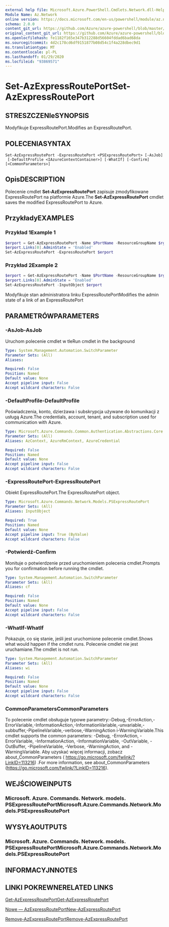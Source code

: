 ```yaml
---
external help file: Microsoft.Azure.PowerShell.Cmdlets.Network.dll-Help.xml
Module Name: Az.Network
online version: https://docs.microsoft.com/en-us/powershell/module/az.network/set-azexpressrouteport
schema: 2.0.0
content_git_url: https://github.com/Azure/azure-powershell/blob/master/src/Network/Network/help/Set-AzExpressRoutePort.md
original_content_git_url: https://github.com/Azure/azure-powershell/blob/master/src/Network/Network/help/Set-AzExpressRoutePort.md
ms.openlocfilehash: fe1182f165e347b312288d56604fddad6bad68da
ms.sourcegitcommit: 4d2c178cd6df9151877b08d54c1f4a228dbec9d1
ms.translationtype: MT
ms.contentlocale: pl-PL
ms.lasthandoff: 01/29/2020
ms.locfileid: "93869571"
---
```

# <span data-ttu-id="cffbb-101">Set-AzExpressRoutePort</span><span class="sxs-lookup"><span data-stu-id="cffbb-101">Set-AzExpressRoutePort</span></span>

## <span data-ttu-id="cffbb-102">STRESZCZENIe</span><span class="sxs-lookup"><span data-stu-id="cffbb-102">SYNOPSIS</span></span>
<span data-ttu-id="cffbb-103">Modyfikuje ExpressRoutePort.</span><span class="sxs-lookup"><span data-stu-id="cffbb-103">Modifies an ExpressRoutePort.</span></span>

## <span data-ttu-id="cffbb-104">POLECENIA</span><span class="sxs-lookup"><span data-stu-id="cffbb-104">SYNTAX</span></span>

```
Set-AzExpressRoutePort -ExpressRoutePort <PSExpressRoutePort> [-AsJob]
 [-DefaultProfile <IAzureContextContainer>] [-WhatIf] [-Confirm] [<CommonParameters>]
```

## <span data-ttu-id="cffbb-105">Opis</span><span class="sxs-lookup"><span data-stu-id="cffbb-105">DESCRIPTION</span></span>
<span data-ttu-id="cffbb-106">Polecenie cmdlet **Set-AzExpressRoutePort** zapisuje zmodyfikowane ExpressRoutePort na platformie Azure.</span><span class="sxs-lookup"><span data-stu-id="cffbb-106">The **Set-AzExpressRoutePort** cmdlet saves the modified ExpressRoutePort to Azure.</span></span>

## <span data-ttu-id="cffbb-107">Przykłady</span><span class="sxs-lookup"><span data-stu-id="cffbb-107">EXAMPLES</span></span>

### <span data-ttu-id="cffbb-108">Przykład 1</span><span class="sxs-lookup"><span data-stu-id="cffbb-108">Example 1</span></span>
```powershell
$erport = Get-AzExpressRoutePort -Name $PortName -ResourceGroupName $rg
$erport.Links[0].AdminState = 'Enabled'
Set-AzExpressRoutePort -ExpressRoutePort $erport
```

### <span data-ttu-id="cffbb-109">Przykład 2</span><span class="sxs-lookup"><span data-stu-id="cffbb-109">Example 2</span></span>
```powershell
$erport = Get-AzExpressRoutePort -Name $PortName -ResourceGroupName $rg
$erport.Links[0].AdminState = 'Enabled'
Set-AzExpressRoutePort -InputObject $erport
```

<span data-ttu-id="cffbb-110">Modyfikuje stan administratora linku ExpressRoutePort</span><span class="sxs-lookup"><span data-stu-id="cffbb-110">Modifies the admin state of a link of an ExpressRoutePort</span></span>

## <span data-ttu-id="cffbb-111">PARAMETRÓW</span><span class="sxs-lookup"><span data-stu-id="cffbb-111">PARAMETERS</span></span>

### <span data-ttu-id="cffbb-112">-AsJob</span><span class="sxs-lookup"><span data-stu-id="cffbb-112">-AsJob</span></span>
<span data-ttu-id="cffbb-113">Uruchom polecenie cmdlet w tle</span><span class="sxs-lookup"><span data-stu-id="cffbb-113">Run cmdlet in the background</span></span>

```yaml
Type: System.Management.Automation.SwitchParameter
Parameter Sets: (All)
Aliases:

Required: False
Position: Named
Default value: None
Accept pipeline input: False
Accept wildcard characters: False
```

### <span data-ttu-id="cffbb-114">-DefaultProfile</span><span class="sxs-lookup"><span data-stu-id="cffbb-114">-DefaultProfile</span></span>
<span data-ttu-id="cffbb-115">Poświadczenia, konto, dzierżawa i subskrypcja używane do komunikacji z usługą Azure.</span><span class="sxs-lookup"><span data-stu-id="cffbb-115">The credentials, account, tenant, and subscription used for communication with Azure.</span></span>

```yaml
Type: Microsoft.Azure.Commands.Common.Authentication.Abstractions.Core.IAzureContextContainer
Parameter Sets: (All)
Aliases: AzContext, AzureRmContext, AzureCredential

Required: False
Position: Named
Default value: None
Accept pipeline input: False
Accept wildcard characters: False
```

### <span data-ttu-id="cffbb-116">-ExpressRoutePort</span><span class="sxs-lookup"><span data-stu-id="cffbb-116">-ExpressRoutePort</span></span>
<span data-ttu-id="cffbb-117">Obiekt ExpressRoutePort.</span><span class="sxs-lookup"><span data-stu-id="cffbb-117">The ExpressRoutePort object.</span></span>

```yaml
Type: Microsoft.Azure.Commands.Network.Models.PSExpressRoutePort
Parameter Sets: (All)
Aliases: InputObject

Required: True
Position: Named
Default value: None
Accept pipeline input: True (ByValue)
Accept wildcard characters: False
```

### <span data-ttu-id="cffbb-118">-Potwierdź</span><span class="sxs-lookup"><span data-stu-id="cffbb-118">-Confirm</span></span>
<span data-ttu-id="cffbb-119">Monituje o potwierdzenie przed uruchomieniem polecenia cmdlet.</span><span class="sxs-lookup"><span data-stu-id="cffbb-119">Prompts you for confirmation before running the cmdlet.</span></span>

```yaml
Type: System.Management.Automation.SwitchParameter
Parameter Sets: (All)
Aliases: cf

Required: False
Position: Named
Default value: None
Accept pipeline input: False
Accept wildcard characters: False
```

### <span data-ttu-id="cffbb-120">-WhatIf</span><span class="sxs-lookup"><span data-stu-id="cffbb-120">-WhatIf</span></span>
<span data-ttu-id="cffbb-121">Pokazuje, co się stanie, jeśli jest uruchomione polecenie cmdlet.</span><span class="sxs-lookup"><span data-stu-id="cffbb-121">Shows what would happen if the cmdlet runs.</span></span>
<span data-ttu-id="cffbb-122">Polecenie cmdlet nie jest uruchamiane.</span><span class="sxs-lookup"><span data-stu-id="cffbb-122">The cmdlet is not run.</span></span>

```yaml
Type: System.Management.Automation.SwitchParameter
Parameter Sets: (All)
Aliases: wi

Required: False
Position: Named
Default value: None
Accept pipeline input: False
Accept wildcard characters: False
```

### <span data-ttu-id="cffbb-123">CommonParameters</span><span class="sxs-lookup"><span data-stu-id="cffbb-123">CommonParameters</span></span>
<span data-ttu-id="cffbb-124">To polecenie cmdlet obsługuje typowe parametry:-Debug,-ErrorAction,-ErrorVariable,-InformationAction,-InformationVariable,-unvariable,-subbuffer,-PipelineVariable,-verbose,-WarningAction i-WarningVariable.</span><span class="sxs-lookup"><span data-stu-id="cffbb-124">This cmdlet supports the common parameters: -Debug, -ErrorAction, -ErrorVariable, -InformationAction, -InformationVariable, -OutVariable, -OutBuffer, -PipelineVariable, -Verbose, -WarningAction, and -WarningVariable.</span></span> <span data-ttu-id="cffbb-125">Aby uzyskać więcej informacji, zobacz about_CommonParameters ( https://go.microsoft.com/fwlink/?LinkID=113216) .</span><span class="sxs-lookup"><span data-stu-id="cffbb-125">For more information, see about_CommonParameters (https://go.microsoft.com/fwlink/?LinkID=113216).</span></span>

## <span data-ttu-id="cffbb-126">WEJŚCIOWE</span><span class="sxs-lookup"><span data-stu-id="cffbb-126">INPUTS</span></span>

### <span data-ttu-id="cffbb-127">Microsoft. Azure. Commands. Network. models. PSExpressRoutePort</span><span class="sxs-lookup"><span data-stu-id="cffbb-127">Microsoft.Azure.Commands.Network.Models.PSExpressRoutePort</span></span>

## <span data-ttu-id="cffbb-128">WYSYŁA</span><span class="sxs-lookup"><span data-stu-id="cffbb-128">OUTPUTS</span></span>

### <span data-ttu-id="cffbb-129">Microsoft. Azure. Commands. Network. models. PSExpressRoutePort</span><span class="sxs-lookup"><span data-stu-id="cffbb-129">Microsoft.Azure.Commands.Network.Models.PSExpressRoutePort</span></span>

## <span data-ttu-id="cffbb-130">INFORMACYJN</span><span class="sxs-lookup"><span data-stu-id="cffbb-130">NOTES</span></span>

## <span data-ttu-id="cffbb-131">LINKI POKREWNE</span><span class="sxs-lookup"><span data-stu-id="cffbb-131">RELATED LINKS</span></span>

[<span data-ttu-id="cffbb-132">Get-AzExpressRoutePort</span><span class="sxs-lookup"><span data-stu-id="cffbb-132">Get-AzExpressRoutePort</span></span>](./Get-AzExpressRoutePort.md)

[<span data-ttu-id="cffbb-133">Nowe — AzExpressRoutePort</span><span class="sxs-lookup"><span data-stu-id="cffbb-133">New-AzExpressRoutePort</span></span>](./New-AzExpressRoutePort.md)

[<span data-ttu-id="cffbb-134">Remove-AzExpressRoutePort</span><span class="sxs-lookup"><span data-stu-id="cffbb-134">Remove-AzExpressRoutePort</span></span>](./Remove-AzExpressRoutePort.md)
